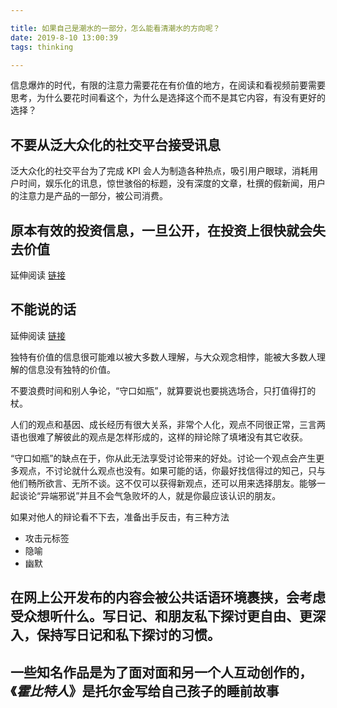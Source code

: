 ```yaml
---

title: 如果自己是潮水的一部分，怎么能看清潮水的方向呢？
date: 2019-8-10 13:00:39
tags: thinking

---
```


信息爆炸的时代，有限的注意力需要花在有价值的地方，在阅读和看视频前要需要思考，为什么要花时间看这个，为什么是选择这个而不是其它内容，有没有更好的选择？



## 不要从泛大众化的社交平台接受讯息

泛大众化的社交平台为了完成 KPI 会人为制造各种热点，吸引用户眼球，消耗用户时间，娱乐化的讯息，惊世骇俗的标题，没有深度的文章，杜撰的假新闻，用户的注意力是产品的一部分，被公司消费。

## 原本有效的投资信息，一旦公开，在投资上很快就会失去价值

延伸阅读 [链接](https://vincent1q84.github.io/2019/08/10/%E5%8E%9F%E6%9C%AC%E6%9C%89%E6%95%88%E7%9A%84%E6%8A%95%E8%B5%84%E4%BF%A1%E6%81%AF-%E4%B8%80%E6%97%A6%E5%85%AC%E5%BC%80-%E5%9C%A8%E6%8A%95%E8%B5%84%E4%B8%8A%E5%BE%88%E5%BF%AB%E5%B0%B1%E4%BC%9A%E5%A4%B1%E5%8E%BB%E4%BB%B7%E5%80%BC/)

## 不能说的话

延伸阅读 [链接](https://vincent1q84.github.io/2019/08/10/%E4%B8%8D%E8%83%BD%E8%AF%B4%E7%9A%84%E8%AF%9D-%E9%BB%91%E5%AE%A2%E4%B8%8E%E7%94%BB%E5%AE%B6-%E6%91%98%E5%BD%95/)

独特有价值的信息很可能难以被大多数人理解，与大众观念相悖，能被大多数人理解的信息没有独特的价值。

不要浪费时间和别人争论，“守口如瓶”，就算要说也要挑选场合，只打值得打的杖。

人们的观点和基因、成长经历有很大关系，非常个人化，观点不同很正常，三言两语也很难了解彼此的观点是怎样形成的，这样的辩论除了填堵没有其它收获。

“守口如瓶”的缺点在于，你从此无法享受讨论带来的好处。讨论一个观点会产生更多观点，不讨论就什么观点也没有。如果可能的话，你最好找信得过的知己，只与他们畅所欲言、无所不谈。这不仅可以获得新观点，还可以用来选择朋友。能够一起谈论“异端邪说”并且不会气急败坏的人，就是你最应该认识的朋友。

如果对他人的辩论看不下去，准备出手反击，有三种方法

- 攻击元标签
- 隐喻
- 幽默

## 在网上公开发布的内容会被公共话语环境裹挟，会考虑受众想听什么。写日记、和朋友私下探讨更自由、更深入，保持写日记和私下探讨的习惯。

## 一些知名作品是为了面对面和另一个人互动创作的，《*霍比特人*》是托尔金写给自己孩子的睡前故事